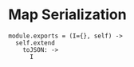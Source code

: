 Map Serialization
=================

    module.exports = (I={}, self) ->
      self.extend
        toJSON: ->
          I
